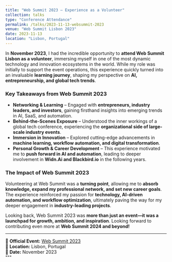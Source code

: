 ```yaml
---
title: "Web Summit 2023 – Experience as a Volunteer"
collection: talks
type: "Conference Attendance"
permalink: /talks/2023-11-13-websummit-2023
venue: "Web Summit Lisbon 2023"
date: 2023-11-13
location: "Lisbon, Portugal"
---
```


In **November 2023**, I had the incredible opportunity to **attend Web Summit Lisbon as a volunteer**, immersing myself in one of the most dynamic technology and innovation ecosystems in the world. While my role was initially to support the event operations, this experience quickly turned into an invaluable **learning journey**, shaping my perspective on **AI, entrepreneurship, and global tech trends**.

### Key Takeaways from Web Summit 2023  
- **Networking & Learning** – Engaged with **entrepreneurs, industry leaders, and investors**, gaining firsthand insights into emerging trends in AI, SaaS, and automation.  
- **Behind-the-Scenes Exposure** – Understood the inner workings of a global tech conference, experiencing the **organizational side of large-scale industry events**.  
- **Immersion in Innovation** – Explored cutting-edge advancements in **machine learning, workflow automation, and digital transformation**.  
- **Personal Growth & Career Development** – This experience motivated me to **push forward in AI and automation**, leading to deeper involvement in **Widn.Ai and Blackbird.io** in the following years.  

### The Impact of Web Summit 2023  
Volunteering at Web Summit was a **turning point**, allowing me to **absorb knowledge, expand my professional network, and set new career goals**. The experience reinforced my passion for **technology, AI-driven automation, and workflow optimization**, ultimately paving the way for my deeper engagement in **industry-leading projects**.  

Looking back, Web Summit 2023 was **more than just an event—it was a launchpad for growth, ambition, and inspiration**. Looking forward to contributing even more at **Web Summit 2024 and beyond!**  

---  
🔗 **Official Event:** [Web Summit 2023](https://websummit.com)  
📍 **Location:** Lisbon, Portugal  
📅 **Date:** November 2023  
"""